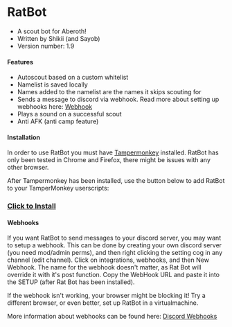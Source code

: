 # RatBot
- A scout bot for Aberoth!
- Written by Shikii (and Sayob)
- Version number: 1.9

#### Features
- Autoscout based on a custom whitelist
- Namelist is saved locally
- Names added to the namelist are the names it skips scouting for
- Sends a message to discord via webhook. Read more about setting up webhooks here: [Webhook](https://github.com/Shikster/RatBot#Webhooks)
- Plays a sound on a successful scout
- Anti AFK (anti camp feature)


#### Installation
In order to use RatBot you must have [Tampermonkey](https://www.tampermonkey.net/) installed.
RatBot has only been tested in Chrome and Firefox, there might be issues with any other browser.

After Tampermonkey has been installed, use the button below to add RatBot to your TamperMonkey userscripts:
### [Click to Install](https://github.com/Shikster/RatBot/raw/main/RatBot.user.js)

#### Webhooks
If you want RatBot to send messages to your discord server, you may want to setup a webhook.
This can be done by creating your own discord server (you need mod/admin perms), and then right clicking the setting cog in any channel (edit channel).
Click on integrations, webhooks, and then New Webhook. The name for the webhook doesn't matter, as Rat Bot will override it with it's post function. Copy the WebHook URL and paste it into the SETUP (after Rat Bot has been installed). 

If the webhook isn't working, your browser might be blocking it! Try a different browser, or even better, set up RatBot in a virtualmachine.

More information about webhooks can be found here:
[Discord Webhooks](https://support.discord.com/hc/en-us/articles/228383668-Intro-to-Webhooks)
